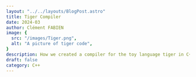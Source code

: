 ```yaml
---
layout: "../../layouts/BlogPost.astro"
title: Tiger Compiler
date: 2024-03
author: Clément FABIEN
image: {
  src: "/images/Tiger.png",
  alt: "A picture of tiger code",
}
description: How we created a compiler for the toy language tiger in C++.
draft: false
category: C++
---
```


